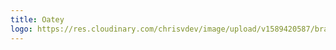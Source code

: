 ```yaml
---
title: Oatey
logo: https://res.cloudinary.com/chrisvdev/image/upload/v1589420587/brands/logo_oatey_r1jsrp.png
---
```

